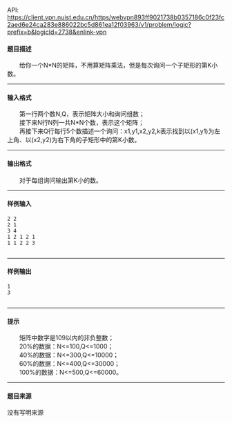 API: https://client.vpn.nuist.edu.cn/https/webvpn893ff9021738b0357186c0f23fc2aed6e24ca283e886022bc5d861ea12f03963/v1/problem/logic?prefix=b&logicId=2738&enlink-vpn

#### 题目描述

　　给你一个N\*N的矩阵，不用算矩阵乘法，但是每次询问一个子矩形的第K小数。  

---

#### 输入格式

　　第一行两个数N,Q，表示矩阵大小和询问组数；  
　　接下来N行N列一共N\*N个数，表示这个矩阵；  
　　再接下来Q行每行5个数描述一个询问：x1,y1,x2,y2,k表示找到以(x1,y1)为左上角、以(x2,y2)为右下角的子矩形中的第K小数。  

---

#### 输出格式

　　对于每组询问输出第K小的数。  

---

#### 样例输入
```
2 2
2 1
3 4
1 2 1 2 1
1 1 2 2 3


```

---

#### 样例输出
```
1
3


```

---

#### 提示

　　矩阵中数字是109以内的非负整数；  
　　20%的数据：N<=100,Q<=1000；  
　　40%的数据：N<=300,Q<=10000；  
　　60%的数据：N<=400,Q<=30000；  
　　100%的数据：N<=500,Q<=60000。  

---

#### 题目来源

没有写明来源